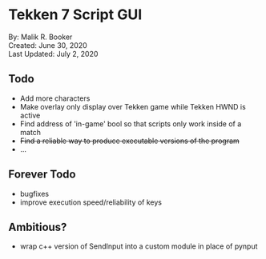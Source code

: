 # Tekken 7 Script GUI
By: Malik R. Booker  
Created: June 30, 2020  
Last Updated: July 2, 2020

## Todo
- Add more characters
- Make overlay only display over Tekken game while Tekken HWND is active
- Find address of 'in-game' bool so that scripts only work inside of a match
- ~~Find a reliable way to produce executable versions of the program~~
- ...

## Forever Todo
- bugfixes
- improve execution speed/reliability of keys

## Ambitious?
- wrap c++ version of SendInput into a custom module in place of pynput
